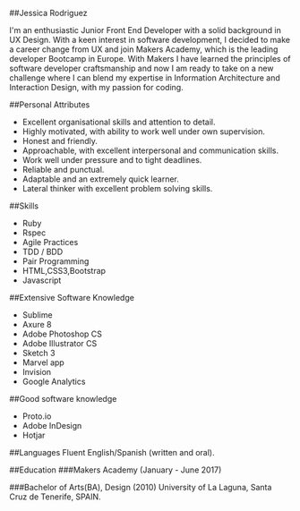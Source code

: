 ##Jessica Rodriguez

I'm an enthusiastic Junior Front End Developer with a solid background in UX Design. With a keen interest in software development, I decided to make a career change from UX and join Makers Academy, which is the leading developer Bootcamp in Europe. With Makers I have learned the principles of software developer craftsmanship and now I am ready to take on a new challenge where I can blend my expertise in Information Architecture and Interaction Design, with my passion for coding.

##Personal Attributes

* Excellent organisational skills and attention to detail.
* Highly motivated, with ability to work well under own supervision.
* Honest and friendly. 
* Approachable, with excellent interpersonal and communication skills.
* Work well under pressure and to tight deadlines.
* Reliable and punctual.
* Adaptable and an extremely quick learner.
* Lateral thinker with excellent problem solving skills.

##Skills
* Ruby
* Rspec
* Agile Practices
* TDD / BDD
* Pair Programming
* HTML,CSS3,Bootstrap
* Javascript

##Extensive Software Knowledge

* Sublime
* Axure 8
* Adobe Photoshop CS
* Adobe Illustrator CS
* Sketch 3
* Marvel app
* Invision
* Google Analytics

##Good software knowledge
* Proto.io
* Adobe InDesign
* Hotjar

##Languages
Fluent English/Spanish (written and oral).

##Education
###Makers Academy (January - June 2017)

###Bachelor of Arts(BA), Design (2010)
University of La Laguna, Santa Cruz de Tenerife, SPAIN.
